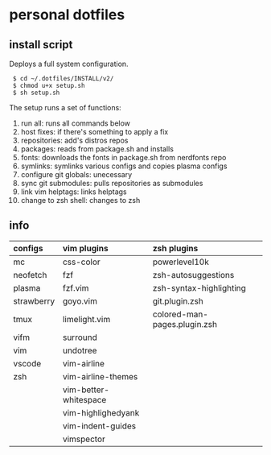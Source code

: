 # personal dotfiles

## install script
Deploys a full system configuration.
   ```   
    $ cd ~/.dotfiles/INSTALL/v2/
    $ chmod u+x setup.sh
    $ sh setup.sh
   ```   

The setup runs a set of functions:
1. run all: runs all commands below
2. host fixes: if there's something to apply a fix
3. repositories: add's distros repos
4. packages: reads from package.sh and installs
5. fonts: downloads the fonts in package.sh from nerdfonts repo
6. symlinks: symlinks various configs and copies plasma configs
7. configure git globals: unecessary
8. sync git submodules: pulls repositories as submodules
9. link vim helptags: links helptags
10. change to zsh shell: changes to zsh

## info
| configs       | vim plugins           | zsh plugins                   |
| :------------ | :-------------------- | :---------------------------- |
| mc            | css-color             | powerlevel10k                 |
| neofetch      | fzf                   | zsh-autosuggestions           |
| plasma        | fzf.vim               | zsh-syntax-highlighting       |
| strawberry    | goyo.vim              | git.plugin.zsh                |
| tmux          | limelight.vim         | colored-man-pages.plugin.zsh  |
| vifm          | surround              |                               |
| vim           | undotree              |                               |
| vscode        | vim-airline           |                               |
| zsh           | vim-airline-themes    |                               |
|               | vim-better-whitespace |                               |
|               | vim-highlighedyank    |                               |
|               | vim-indent-guides     |                               |
|               | vimspector            |                               |

